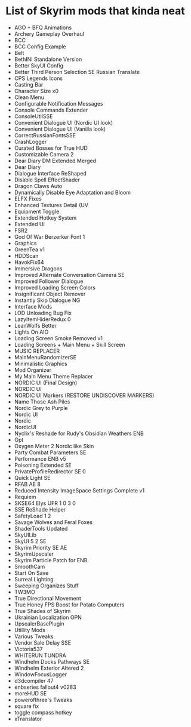 # List of Skyrim mods that kinda neat

 - AGO + BFQ Animations
 - Archery Gameplay Overhaul
 - BCC
 - BCC Config Example
 - Belt
 - BethINI Standalone Version
 - Better SkyUI Config
 - Better Third Person Selection SE Russian Translate
 - CPS Legends Icons
 - Casting Bar
 - Character Size x0
 - Clean Menu 
 - Configurable Notification Messages
 - Console Commands Extender
 - ConsoleUtilSSE
 - Convenient Dialogue UI (Nordic UI look)
 - Convenient Dialogue UI (Vanilla look)
 - CorrectRussianFontsSSE
 - CrashLogger
 - Curated Bosses for True HUD
 - Customizable Camera 2
 - Dear Diary DM Extended Merged
 - Dear Diary
 - Dialogue Interface ReShaped
 - Disable Spell EffectShader
 - Dragon Claws Auto
 - Dynamically Disable Eye Adaptation and Bloom
 - ELFX Fixes 
 - Enhanced Textures Detail (UV
 - Equipment Toggle
 - Extended Hotkey System
 - Extended UI
 - FSR2
 - God Of War Berzerker Font 1
 - Graphics
 - GreenTea v1
 - HDDScan
 - HavokFix64
 - Immersive Dragons
 - Improved Alternate Conversation Camera SE
 - Improved Follower Dialogue 
 - Improved Loading Screen Colors
 - Insignificant Object Remover
 - Instantly Skip Dialogue NG
 - Interface Mods
 - LOD Unloading Bug Fix
 - LazyItemHiderRedux 0
 - LeanWolfs Better
 - Lights On AIO
 - Loading Screen Smoke Removed v1
 - Loading Screens + Main Menu + Skill Screen
 - MUSIC REPLACER
 - MainMenuRandomizerSE
 - Minimalistic Graphics
 - Mod Organizer 
 - My Main Menu Theme Replacer
 - NORDIC UI (Final Design)
 - NORDIC UI 
 - NORDIC UI Markers (RESTORE UNDISCOVER MARKERS)
 - Name Those Ash Piles
 - Nordic Grey to Purple
 - Nordic UI 
 - Nordic
 - NordicUI
 - Nyclix's Reshade for Rudy's Obsidian Weathers ENB
 - Opt
 - Oxygen Meter 2 Nordic like Skin
 - Party Combat Parameters SE
 - Performance ENB v5
 - Poisoning Extended SE
 - PrivateProfileRedirector SE 0
 - Quick Light SE
 - RFAB AE 8
 - Reduced Intensity ImageSpace Settings Complete v1
 - Requiem 
 - SKSE64 Elys UFR 1 0 3 0
 - SSE ReShade Helper
 - SafetyLoad 1 2
 - Savage Wolves and Feral Foxes
 - ShaderTools Updated
 - SkyUILib
 - SkyUI 5 2 SE
 - Skyrim Priority SE AE
 - SkyrimUpscaler
 - Skyrim Particle Patch for ENB
 - SmoothCam
 - Start On Save
 - Surreal Lighting
 - Sweeping Organizes Stuff 
 - TW3MO
 - True Directional Movement
 - True Honey FPS Boost for Potato Computers
 - True Shades of Skyrim
 - Ukrainian Localization OPN
 - UpscalerBasePlugin
 - Utillity Mods
 - Various Tweaks
 - Vendor Sale Delay SSE
 - Victoria537
 - WHITERUN TUNDRA
 - Windhelm Docks Pathways SE
 - Windhelm Exterior Altered 2
 - WindowFocusLogger
 - d3dcompiler 47
 - enbseries fallout4 v0283
 - moreHUD SE 
 - powerofthree's Tweaks
 - square fix
 - toggle compass hotkey
 - xTranslator
